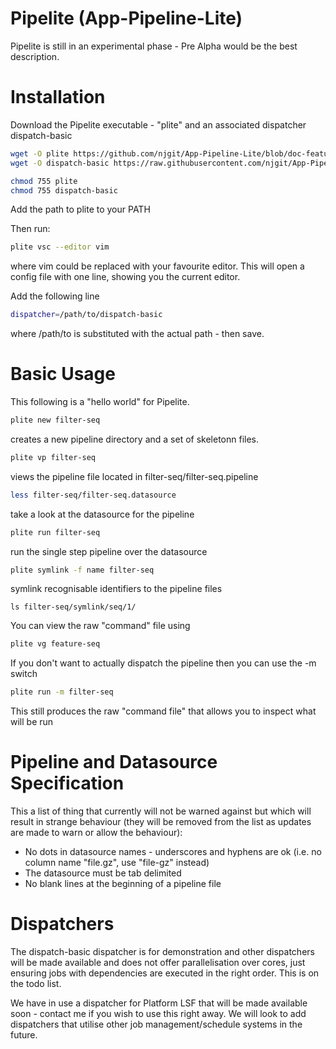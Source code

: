 Pipelite (App-Pipeline-Lite)
=================

Pipelite is still in an experimental phase - Pre Alpha would be the best description.

Installation
============
Download the Pipelite executable - "plite" and an associated dispatcher dispatch-basic

```bash
wget -O plite https://github.com/njgit/App-Pipeline-Lite/blob/doc-feature/bin/packed/plite?raw=true
wget -O dispatch-basic https://raw.githubusercontent.com/njgit/App-Pipeline-Lite/master/bin/packed/dispatch-basic

chmod 755 plite
chmod 755 dispatch-basic
```

Add the path to plite to your PATH 

Then run:

```bash 
plite vsc --editor vim
```
where vim could be replaced with your favourite editor. This will open a config file with one line, 
showing you the current editor. 

Add the following line

```bash
dispatcher=/path/to/dispatch-basic
```

where /path/to is substituted with the actual path - then save.


Basic Usage
===========
This following is a "hello world" for Pipelite.

```bash
plite new filter-seq
```
 creates a new pipeline directory and a set of skeletonn files.
```bash
plite vp filter-seq
```
 views the pipeline file located in filter-seq/filter-seq.pipeline
```bash
less filter-seq/filter-seq.datasource
```
 take a look at the datasource for the pipeline
```bash
plite run filter-seq
```
  run the single step pipeline over the datasource
```bash
plite symlink -f name filter-seq
```
  symlink recognisable identifiers to the pipeline files

```
ls filter-seq/symlink/seq/1/
```

You can view the raw "command" file using 

```bash
plite vg feature-seq
```

If you don't want to actually dispatch the pipeline then you can
use the -m switch

```bash
plite run -m filter-seq
```

This still produces the raw "command file" that allows you to inspect what will be run


Pipeline and Datasource Specification
=====================================

This a list of thing that currently will not be warned against but which will result 
in strange behaviour (they will be removed from the list as updates are made 
to warn or allow the behaviour):

* No dots in datasource names - underscores and hyphens are ok 
  (i.e. no column name "file.gz", use "file-gz" instead)
* The datasource must be tab delimited
* No blank lines at the beginning of a pipeline file

Dispatchers
===========
The dispatch-basic dispatcher is for demonstration and other dispatchers will be made available
 and does not offer parallelisation over cores, 
just ensuring jobs with dependencies are executed in the right order. This is on the todo list.

We have in use a dispatcher for Platform LSF that will be made available soon - contact 
me if you wish to use this right away. We will look to add dispatchers that utilise other
job management/schedule systems in the future.
